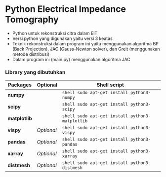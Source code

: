 # Python Electrical Impedance Tomography
- Python untuk rekonstruksi citra dalam EIT
- Versi python yang digunakan yaitu versi 3 keatas
- Teknik rekonstruksi dalam program ini yaitu menggunakan algoritma BP (Back Projection), JAC (Gauss-Newton solver), dan Greit (menggunakan metode distribusi)
- Dalam program ini (main.py) menggunakan algoritma JAC

### Library yang dibutuhkan

| Packages |  Optional | Shell script |
| ---- | ---- | ---- |
| **numpy** | | ```shell sudo apt-get install python3-numpy``` |
| **scipy** | | ```shell sudo apt-get install python3-scipy``` |
| **matplotlib** | | ```shell sudo apt-get install python3-matplotlib``` |
| **vispy** |  *Optional* | ```shell sudo apt-get install python3-vispy``` |
| **pandas** | *Optional* | ```shell sudo apt-get install python3-pandas``` |
| **xarray** | *Optional* | ```shell sudo apt-get install python3-xarray``` |
| **distmesh** | *Optional* | ```shell sudo apt-get install python3-distmesh``` |